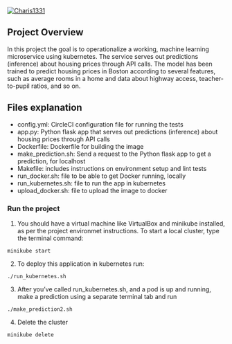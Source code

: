 [![Charis1331](https://circleci.com/gh/Charis1331/-Operationalize-a-Machine-Learning-Microservice-API-.svg?style=svg)](https://app.circleci.com/pipelines/github/Charis1331/-Operationalize-a-Machine-Learning-Microservice-API-)

## Project Overview

In this project the goal is to operationalize a working, machine learning microservice using kubernetes. The service serves out predictions (inference) about housing prices through API calls. The model has been trained to predict housing prices in Boston according to several features, such as average rooms in a home and data about highway access, teacher-to-pupil ratios, and so on.

## Files explanation

* config.yml: CircleCI configuration file for running the tests
* app.py: Python flask app that serves out predictions (inference) about housing prices through API calls
* Dockerfile: Dockerfile for building the image
* make_prediction.sh: Send a request to the Python flask app to get a prediction, for localhost
* Makefile: includes instructions on environment setup and lint tests
* run_docker.sh: file to be able to get Docker running, locally
* run_kubernetes.sh: file to run the app in kubernetes
* upload_docker.sh: file to upload the image to docker

### Run the project

1. You should have a virtual machine like VirtualBox and minikube installed, as per the project environmet instructions. To start a local cluster, type the terminal command: 
```
minikube start
```

2. To deploy this application in kubernetes run:
```
./run_kubernetes.sh
```

3. After you’ve called run_kubernetes.sh, and a pod is up and running, make a prediction using a separate terminal tab and run 
```
./make_prediction2.sh
```

4. Delete the cluster
```
minikube delete
```
